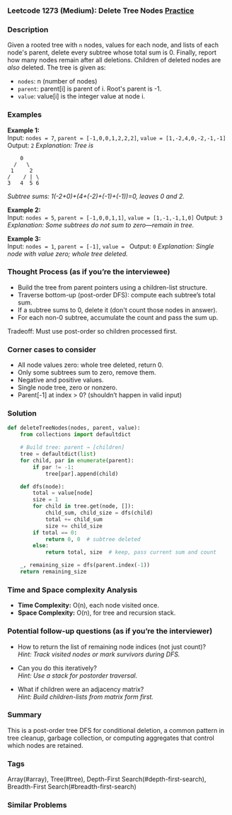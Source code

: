 ### Leetcode 1273 (Medium): Delete Tree Nodes [Practice](https://leetcode.com/problems/delete-tree-nodes)

### Description  
Given a rooted tree with `n` nodes, values for each node, and lists of each node's parent, delete every subtree whose total sum is 0. Finally, report how many nodes remain after all deletions. Children of deleted nodes are *also* deleted. The tree is given as:
- `nodes`: n (number of nodes)
- `parent`: parent[i] is parent of i. Root's parent is -1.
- `value`: value[i] is the integer value at node i.

### Examples  

**Example 1:**  
Input: `nodes = 7`, `parent = [-1,0,0,1,2,2,2]`, `value = [1,-2,4,0,-2,-1,-1]`
Output: `2`
*Explanation: Tree is*
```
    0
  /   \
 1     2
/    / | \
3   4  5 6
```
*Subtree sums: 1(-2+0)+(4+(-2)+(-1)+(-1))=0, leaves 0 and 2.*

**Example 2:**  
Input: `nodes = 5`, `parent = [-1,0,0,1,1]`, `value = [1,-1,-1,1,0]`
Output: `3`
*Explanation: Some subtrees do not sum to zero—remain in tree.*

**Example 3:**  
Input: `nodes = 1`, `parent = [-1]`, `value = `
Output: `0`
*Explanation: Single node with value zero; whole tree deleted.*

### Thought Process (as if you’re the interviewee)  

- Build the tree from parent pointers using a children-list structure.
- Traverse bottom-up (post-order DFS): compute each subtree’s total sum.
- If a subtree sums to 0, delete it (don't count those nodes in answer).
- For each non-0 subtree, accumulate the count and pass the sum up.

Tradeoff: Must use post-order so children processed first.

### Corner cases to consider  
- All node values zero: whole tree deleted, return 0.
- Only some subtrees sum to zero, remove them.
- Negative and positive values.
- Single node tree, zero or nonzero.
- Parent[-1] at index > 0? (shouldn’t happen in valid input)

### Solution

```python
def deleteTreeNodes(nodes, parent, value):
    from collections import defaultdict

    # Build tree: parent → [children]
    tree = defaultdict(list)
    for child, par in enumerate(parent):
        if par != -1:
            tree[par].append(child)

    def dfs(node):
        total = value[node]
        size = 1
        for child in tree.get(node, []):
            child_sum, child_size = dfs(child)
            total += child_sum
            size += child_size
        if total == 0:
            return 0, 0  # subtree deleted
        else:
            return total, size  # keep, pass current sum and count

    _, remaining_size = dfs(parent.index(-1))
    return remaining_size
```

### Time and Space complexity Analysis  
- **Time Complexity:** O(n), each node visited once.
- **Space Complexity:** O(n), for tree and recursion stack.

### Potential follow-up questions (as if you’re the interviewer)  

- How to return the list of remaining node indices (not just count)?  
  *Hint: Track visited nodes or mark survivors during DFS.*

- Can you do this iteratively?  
  *Hint: Use a stack for postorder traversal.*

- What if children were an adjacency matrix?  
  *Hint: Build children-lists from matrix form first.*

### Summary
This is a post-order tree DFS for conditional deletion, a common pattern in tree cleanup, garbage collection, or computing aggregates that control which nodes are retained.

### Tags
Array(#array), Tree(#tree), Depth-First Search(#depth-first-search), Breadth-First Search(#breadth-first-search)

### Similar Problems
